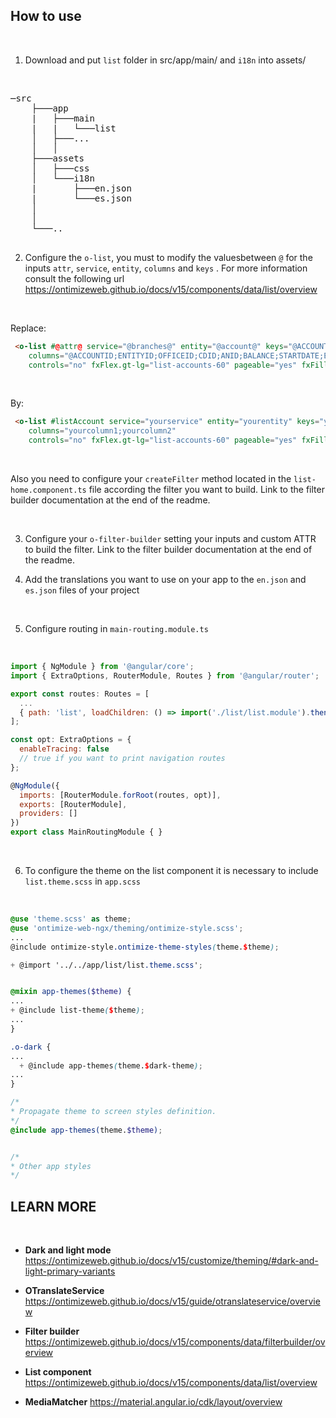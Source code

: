 ## How to use

<br/>

1. Download and put `list` folder in src/app/main/ and `i18n` into assets/

<br/>

<pre>
─src
    ├───app
    |   ├───main
    |   |   └───list
    │   ├───...
    │   │
    ├───assets
    │   ├───css
    │   └───i18n
    |       ├───en.json
    |       └───es.json
    │
    │
    └───..

</pre>

2. Configure the `o-list`, you must to modify the values ​​between `@` for the inputs `attr`, `service`, `entity`, `columns` and `keys` . For more information consult the following url https://ontimizeweb.github.io/docs/v15/components/data/list/overview

<br/>

Replace:
```html
 <o-list #@attr@ service="@branches@" entity="@account@" keys="@ACCOUNTID@"
    columns="@ACCOUNTID;ENTITYID;OFFICEID;CDID;ANID;BALANCE;STARTDATE;ENDDATE;INTERESRATE;ACCOUNTTYP;ACCOUNTTYPEID;ACCOUNTTYPENAME@"
    controls="no" fxFlex.gt-lg="list-accounts-60" pageable="yes" fxFill>
```

<br/>

By:
```html
 <o-list #listAccount service="yourservice" entity="yourentity" keys="yourkey"
    columns="yourcolumn1;yourcolumn2"
    controls="no" fxFlex.gt-lg="list-accounts-60" pageable="yes" fxFill>
```

<br/>

Also you need to configure your `createFilter` method located in the `list-home.component.ts` file according the filter you want to build. Link to the filter builder documentation at the end of the readme.

<br/>

3. Configure your `o-filter-builder` setting your inputs and custom ATTR to build the filter. Link to the filter builder documentation at the end of the readme.

4. Add the translations you want to use on your app ​​to the `en.json` and `es.json` files of your project

<br/>

5. Configure routing in `main-routing.module.ts`

<br/>

```js
import { NgModule } from '@angular/core';
import { ExtraOptions, RouterModule, Routes } from '@angular/router';

export const routes: Routes = [
  ...
  { path: 'list', loadChildren: () => import('./list/list.module').then(m => m.ListModule) }
];

const opt: ExtraOptions = {
  enableTracing: false
  // true if you want to print navigation routes
};

@NgModule({
  imports: [RouterModule.forRoot(routes, opt)],
  exports: [RouterModule],
  providers: []
})
export class MainRoutingModule { }
```

<br/>

6. To configure the theme on the list component it is necessary to include `list.theme.scss` in `app.scss`

<br/>

```scss
@use 'theme.scss' as theme;
@use 'ontimize-web-ngx/theming/ontimize-style.scss';
...
@include ontimize-style.ontimize-theme-styles(theme.$theme);

+ @import '../../app/list/list.theme.scss';


@mixin app-themes($theme) {
...
+ @include list-theme($theme);
...
}

.o-dark {
...
  + @include app-themes(theme.$dark-theme);
...
}

/*
* Propagate theme to screen styles definition.
*/
@include app-themes(theme.$theme);


/*
* Other app styles
*/

```

## LEARN MORE

<br/>

* **Dark and light mode** https://ontimizeweb.github.io/docs/v15/customize/theming/#dark-and-light-primary-variants

* **OTranslateService** https://ontimizeweb.github.io/docs/v15/guide/otranslateservice/overview

* **Filter builder** https://ontimizeweb.github.io/docs/v15/components/data/filterbuilder/overview

* **List component** https://ontimizeweb.github.io/docs/v15/components/data/list/overview

* **MediaMatcher** https://material.angular.io/cdk/layout/overview
